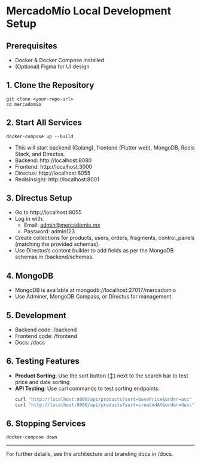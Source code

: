 # MercadoMío Local Development Setup

## Prerequisites
- Docker & Docker Compose installed
- (Optional) Figma for UI design

## 1. Clone the Repository
```
git clone <your-repo-url>
cd mercadomio
```

## 2. Start All Services
```
docker-compose up --build
```
- This will start backend (Golang), frontend (Flutter web), MongoDB, Redis Stack, and Directus.
- Backend: http://localhost:8080
- Frontend: http://localhost:3000
- Directus: http://localhost:8055
- RedisInsight: http://localhost:8001

## 3. Directus Setup
- Go to http://localhost:8055
- Log in with:
  - Email: admin@mercadomio.mx
  - Password: admin123
- Create collections for products, users, orders, fragments, control_panels (matching the provided schemas).
- Use Directus’s content builder to add fields as per the MongoDB schemas in /backend/schemas.

## 4. MongoDB
- MongoDB is available at mongodb://localhost:27017/mercadomio
- Use Adminer, MongoDB Compass, or Directus for management.

## 5. Development
- Backend code: /backend
- Frontend code: /frontend
- Docs: /docs

## 6. Testing Features
- **Product Sorting**: Use the sort button (↕️) next to the search bar to test price and date sorting
- **API Testing**: Use curl commands to test sorting endpoints:
  ```bash
  curl "http://localhost:8080/api/products?sort=basePrice&order=asc"
  curl "http://localhost:8080/api/products?sort=createdAt&order=desc"
  ```

## 6. Stopping Services
```
docker-compose down
```

---

For further details, see the architecture and branding docs in /docs. 